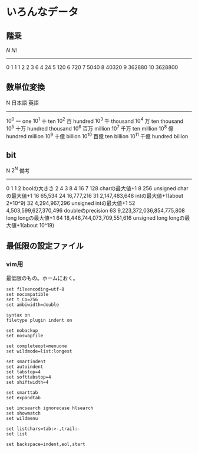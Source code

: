 # いろんなデータ

## 階乗

$N$       $N!$
-------   ------
0         1
1         1
2         2
3         6
4         24
5         120
6         720
7         5040
8         40320
9         362880
10        3628800

## 数単位変換

N          日本語   英語
------     ------  ------
$10^{0}$    一      one
$10^{1}$    十      ten
$10^{2}$    百      hundred
$10^{3}$    千      thousand
$10^{4}$    万      ten thousand
$10^{5}$    十万    hundred thousand
$10^{6}$    百万    million
$10^{7}$    千万    ten million
$10^{8}$    億      hundred million
$10^{9}$    十億    billion
$10^{10}$   百億    ten billion
$10^{11}$   千億    hundred billion

## bit

N      $2^N$                            備考
------ ----------------------------     --------------------------------------------
0      1
1      2                                boolの大きさ
2      4
3      8
4      16
7      128                              charの最大値+1
8      256                              unsigned charの最大値+1
16     65,534
24     16,777,216
31     2,147,483,648                    intの最大値+1(about 2*10^9)
32     4,294,967,296                    unsigned intの最大値+1
52     4,503,599,627,370,496            doubleのprecision
63     9,223,372,036,854,775,808        long longの最大値+1
64     18,446,744,073,709,551,616       unsigned long longの最大値+1(about 10^19)

## 最低限の設定ファイル

### vim用
最低限のもの。ホームにおく。

~~~~~~
set fileencoding=utf-8
set nocompatible
set t_Co=256
set ambiwidth=double

syntax on
filetype plugin indent on

set nobackup
set noswapfile

set completeopt=menuone
set wildmode=list:longest

set smartindent
set autoindent
set tabstop=4
set softtabstop=4
set shiftwidth=4

set smarttab
set expandtab

set incsearch ignorecase hlsearch
set showmatch
set wildmenu

set listchars=tab:>-,trail:-
set list

set backspace=indent,eol,start
~~~~~~

<!-- 
## アスキーコード


Char   Dec    Oct    Hex
------ ------ ------ ------
(nul)    0     0000   0x00
(soh)    1     0001   0x01
(stx)    2     0002   0x02
(etx)    3     0003   0x03
(eot)    4     0004   0x04
(enq)    5     0005   0x05
(ack)    6     0006   0x06
(bel)    7     0007   0x07
(bs)     8     0010   0x08
(ht)     9     0011   0x09
(nl)    10     0012   0x0a
(vt)    11     0013   0x0b
(np)    12     0014   0x0c
(cr)    13     0015   0x0d
(so)    14     0016   0x0e
(si)    15     0017   0x0f
(dle)   16     0020   0x10
(dc1)   17     0021   0x11
(dc2)   18     0022   0x12
(dc3)   19     0023   0x13
(dc4)   20     0024   0x14
(nak)   21     0025   0x15
(syn)   22     0026   0x16
(etb)   23     0027   0x17
(can)   24     0030   0x18
(em)    25     0031   0x19
(sub)   26     0032   0x1a
(esc)   27     0033   0x1b
(fs)    28     0034   0x1c
(gs)    29     0035   0x1d
(rs)    30     0036   0x1e
(us)    31     0037   0x1f
(sp)    32     0040   0x20
!       33     0041   0x21
"       34     0042   0x22
#       35     0043   0x23
$       36     0044   0x24
%       37     0045   0x25
&       38     0046   0x26
'       39     0047   0x27
(       40     0050   0x28
)       41     0051   0x29
*       42     0052   0x2a
+       43     0053   0x2b
,       44     0054   0x2c
-       45     0055   0x2d
.       46     0056   0x2e
/       47     0057   0x2f
0       48     0060   0x30
1       49     0061   0x31
2       50     0062   0x32
3       51     0063   0x33
4       52     0064   0x34
5       53     0065   0x35
6       54     0066   0x36
7       55     0067   0x37
8       56     0070   0x38
9       57     0071   0x39
:       58     0072   0x3a
;       59     0073   0x3b
<       60     0074   0x3c
=       61     0075   0x3d
>       62     0076   0x3e
?       63     0077   0x3f
@       64     0100   0x40
A       65     0101   0x41
B       66     0102   0x42
C       67     0103   0x43
D       68     0104   0x44
E       69     0105   0x45
F       70     0106   0x46
G       71     0107   0x47
H       72     0110   0x48
I       73     0111   0x49
J       74     0112   0x4a
K       75     0113   0x4b
L       76     0114   0x4c
M       77     0115   0x4d
N       78     0116   0x4e
O       79     0117   0x4f
P       80     0120   0x50
Q       81     0121   0x51
R       82     0122   0x52
S       83     0123   0x53
T       84     0124   0x54
U       85     0125   0x55
V       86     0126   0x56
W       87     0127   0x57
X       88     0130   0x58
Y       89     0131   0x59
Z       90     0132   0x5a
[       91     0133   0x5b
\       92     0134   0x5c
]       93     0135   0x5d
^       94     0136   0x5e
_       95     0137   0x5f
`       96     0140   0x60
a       97     0141   0x61
b       98     0142   0x62
c       99     0143   0x63
d      100     0144   0x64
e      101     0145   0x65
f      102     0146   0x66
g      103     0147   0x67
h      104     0150   0x68
i      105     0151   0x69
j      106     0152   0x6a
k      107     0153   0x6b
l      108     0154   0x6c
m      109     0155   0x6d
n      110     0156   0x6e
o      111     0157   0x6f
p      112     0160   0x70
q      113     0161   0x71
r      114     0162   0x72
s      115     0163   0x73
t      116     0164   0x74
u      117     0165   0x75
v      118     0166   0x76
w      119     0167   0x77
x      120     0170   0x78
y      121     0171   0x79
z      122     0172   0x7a
{      123     0173   0x7b
|      124     0174   0x7c
}      125     0175   0x7d
~      126     0176   0x7e
(del)  127     0177   0x7f
-->
